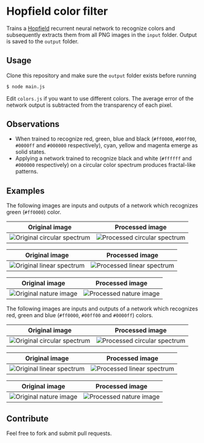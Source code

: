 # Hopfield color filter

Trains a [Hopfield](http://en.wikipedia.org/wiki/Hopfield_network) recurrent neural network to recognize colors and subsequently extracts them from all PNG images in the ```input``` folder. Output is saved to the ```output``` folder.

## Usage

Clone this repository and make sure the ```output``` folder exists before running

```bash
$ node main.js
```

Edit ```colors.js``` if you want to use different colors. The average error of the network output is subtracted from the transparency of each pixel.

## Observations

* When trained to recognize red, green, blue and black (```#ff0000```, ```#00ff00```, ```#0000ff``` and ```#000000``` respectively), cyan, yellow and magenta emerge as solid states.
* Applying a network trained to recognize black and white (```#ffffff``` and ```#000000``` respectively) on a circular color spectrum produces fractal-like patterns.

## Examples

The following images are inputs and outputs of a network which recognizes green (```#ff0000```) color.

Original image | Processed image
:-------------:|:--------------:
![Original circular spectrum](https://raw.github.com/mateogianolio/hopfield-color-filter/master/input/spectrum.png) | ![Processed circular spectrum](https://raw.github.com/mateogianolio/hopfield-color-filter/master/examples/spectrum-g.png)

Original image | Processed image
:-------------:|:--------------:
![Original linear spectrum](https://raw.github.com/mateogianolio/hopfield-color-filter/master/input/spectrum-linear.png) | ![Processed linear spectrum](https://raw.github.com/mateogianolio/hopfield-color-filter/master/examples/spectrum-linear-g.png)

Original image | Processed image
:-------------:|:--------------:
![Original nature image](https://raw.github.com/mateogianolio/hopfield-color-filter/master/input/nature.png) | ![Processed nature image](https://raw.github.com/mateogianolio/hopfield-color-filter/master/examples/nature-g.png)

The following images are inputs and outputs of a network which recognizes red, green and blue (```#ff0000```, ```#00ff00``` and ```#0000ff```) colors.

Original image | Processed image
:-------------:|:--------------:
![Original circular spectrum](https://raw.github.com/mateogianolio/hopfield-color-filter/master/input/spectrum.png) | ![Processed circular spectrum](https://raw.github.com/mateogianolio/hopfield-color-filter/master/examples/spectrum-rgb.png)

Original image | Processed image
:-------------:|:--------------:
![Original linear spectrum](https://raw.github.com/mateogianolio/hopfield-color-filter/master/input/spectrum-linear.png) | ![Processed linear spectrum](https://raw.github.com/mateogianolio/hopfield-color-filter/master/examples/spectrum-linear-rgb.png)

Original image | Processed image
:-------------:|:--------------:
![Original nature image](https://raw.github.com/mateogianolio/hopfield-color-filter/master/input/nature.png) | ![Processed nature image](https://raw.github.com/mateogianolio/hopfield-color-filter/master/examples/nature-rgb.png)

## Contribute

Feel free to fork and submit pull requests.